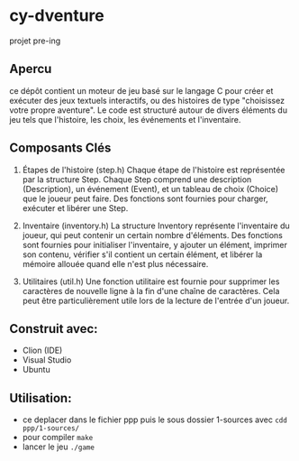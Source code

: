 # cy-dventure
projet pre-ing

## Apercu
ce dépôt contient un moteur de jeu basé sur le langage C pour créer et exécuter des jeux textuels interactifs, ou des histoires de type "choisissez votre propre aventure". Le code est structuré autour de divers éléments du jeu tels que l'histoire, les choix, les événements et l'inventaire.

## Composants Clés
1. Étapes de l'histoire (step.h)
Chaque étape de l'histoire est représentée par la structure Step. Chaque Step comprend une description (Description), un événement (Event), et un tableau de choix (Choice) que le joueur peut faire. Des fonctions sont fournies pour charger, exécuter et libérer une Step.

2. Inventaire (inventory.h)
La structure Inventory représente l'inventaire du joueur, qui peut contenir un certain nombre d'éléments. Des fonctions sont fournies pour initialiser l'inventaire, y ajouter un élément, imprimer son contenu, vérifier s'il contient un certain élément, et libérer la mémoire allouée quand elle n'est plus nécessaire.

3. Utilitaires (util.h)
Une fonction utilitaire est fournie pour supprimer les caractères de nouvelle ligne à la fin d'une chaîne de caractères. Cela peut être particulièrement utile lors de la lecture de l'entrée d'un joueur.

## Construit avec:

* Clion (IDE)
* Visual Studio
* Ubuntu


## Utilisation:
- ce deplacer dans le fichier ppp puis le sous dossier 1-sources avec `cdd ppp/1-sources/`
- pour compiler `make`
- lancer le jeu `./game`
